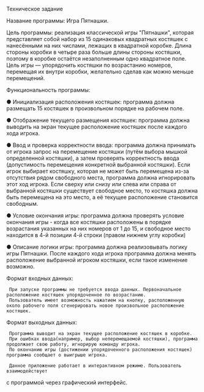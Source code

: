 Техническое задание

Название программы: Игра Пятнашки.

Цель программы: реализация классической игры "Пятнашки", которая представляет собой набор из 15 одинаковых квадратных костяшек с нанесёнными на них числами, 
лежащих в квадратной коробке. Длина стороны коробки в четыре раза больше длины стороны костяшки, 
поэтому в коробке остаётся незаполненным одно квадратное поле. 
Цель игры — упорядочить костяшки по возрастанию номеров, 
перемещая их внутри коробки, желательно сделав как можно меньше перемещений.

Функциональность программы:

● Инициализация расположения костяшек: программа должна размещать 15 костяшек
в произвольном порядке на рабочем поле.

● Отображение текущего размещения костяшек: программа должна выводить на экран
текущее расположение костяшек после каждого хода игрока.

● Ввод и проверка корректности ввода: программа должна принимать от игрока запрос на перемещение костяшки 
(путём выбора мышкой определенной костяшки), а затем проверять корректность ввода (допустимость перемещения конкретной выбранной костяшки). 
Если игрок выбирает костяшку, которая не может быть перемещена из-за отсутствия рядом свободного места, программа должна игнорировать этот ход игрока. 
Если сверху или снизу или слева или справа от выбранной костяшки существует свободное место, 
то костяшка должна быть перемещена на это место, а её текущее расположение становится свободным.

● Условие окончания игры: программа должна проверять условие окончания игры -
когда все костяшки расположены в порядке возрастания указанных на них номеров от 1 до 15, и свободное место находится в 4-й позиции 4-й строки (правом нижнем углу коробки)

● Описание логики игры: программа должна реализовывать логику игры Пятнашки. После каждого хода игрока программа должна менять расположение выбранной игроком костяшки, 
если такое изменение возможно.

Формат входных данных:

     При запуске программы не требуется ввода данных. Первоначальное расположение костяшек упорядоченное по возрастанию. 
     Пользователь имеет возможность нажатием на кнопку, расположенную около рабочего поля сгенерировать новое произвольное расположение костяшек.

Формат выходных данных:

     Программа выводит на экран текущее расположение костяшек в коробке. 
     При ошибках ввода(например, выбор неперемещаемой костяшки), программа продолжает свою работу, игнорирую команду игрока. 
     По окончанию игры (достижении упорядоченного расположения костяшек) программа сообщает о выигрыше игрока.                              

     Данное приложение работает в интерактивном режиме. Пользователь взаимодействует
с программой через графический интерфейс.


